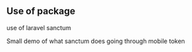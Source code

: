 

## Use of package
 use of laravel sanctum

Small  demo of what sanctum does
going through mobile token
